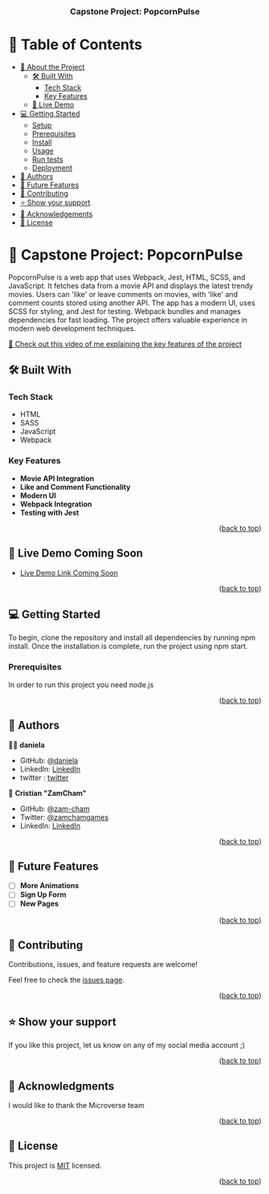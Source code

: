 <a name="readme-top"></a>
<div align="center">
  <br/>

  <h3><b>Capstone Project: PopcornPulse</b></h3>

</div>

<!-- TABLE OF CONTENTS -->

# 📗 Table of Contents

- [📖 About the Project](#about-project)
  - [🛠 Built With](#built-with)
    - [Tech Stack](#tech-stack)
    - [Key Features](#key-features)
  - [🚀 Live Demo](#live-demo)
- [💻 Getting Started](#getting-started)
  - [Setup](#setup)
  - [Prerequisites](#prerequisites)
  - [Install](#install)
  - [Usage](#usage)
  - [Run tests](#run-tests)
  - [Deployment](#triangular_flag_on_post-deployment)
- [👥 Authors](#authors)
- [🔭 Future Features](#future-features)
- [🤝 Contributing](#contributing)
- [⭐️ Show your support](#support)
- [🙏 Acknowledgements](#acknowledgements)
- [📝 License](#license)

<!-- PROJECT DESCRIPTION -->

# 📖 Capstone Project: PopcornPulse <a name="about-project"></a>

PopcornPulse is a web app that uses Webpack, Jest, HTML, SCSS, and JavaScript. It fetches data from a movie API and displays the latest trendy movies. Users can 'like' or leave comments on movies, with 'like' and comment counts stored using another API. The app has a modern UI, uses SCSS for styling, and Jest for testing. Webpack bundles and manages dependencies for fast loading. The project offers valuable experience in modern web development techniques.

[🎥 Check out this video of me explaining the key features of the project](https://mega.nz/file/T6B0UDKK#sGkcTmkP2iN5-36AmX7X1eUJa38Olgx0h2M7537y1mg)

## 🛠 Built With <a name="built-with"></a>

### Tech Stack <a name="tech-stack"></a>

- HTML
- SASS
- JavaScript
- Webpack

<!-- Features -->

### Key Features <a name="key-features"></a>

- **Movie API Integration**
- **Like and Comment Functionality**
- **Modern UI**
- **Webpack Integration**
- **Testing with Jest**

<p align="right">(<a href="#readme-top">back to top</a>)</p>

<!-- LIVE DEMO -->

## 🚀 Live Demo Coming Soon <a name="live-demo"></a>

- [Live Demo Link Coming Soon](#)

<p align="right">(<a href="#readme-top">back to top</a>)</p>

<!-- GETTING STARTED -->

## 💻 Getting Started <a name="getting-started"></a>

To begin, clone the repository and install all dependencies by running npm install. Once the installation is complete, run the project using npm start.

### Prerequisites

In order to run this project you need node.js

<p align="right">(<a href="#readme-top">back to top</a>)</p>

<!-- AUTHORS -->

## 👥 Authors <a name="authors"></a>

👷‍♂️ **daniela**

- GitHub: [@daniela](https://github.com/danielamoreno699)
- LinkedIn: [LinkedIn](https://www.linkedin.com/in/daniela-moreno-06a139124/)
- twitter : [twitter](@Daniela38932450)

👤 **Cristian "ZamCham"**

- GitHub: [@zam-cham](https://github.com/zam-cham)
- Twitter: [@zamchamgames](https://twitter.com/zamchamgames)
- LinkedIn: [LinkedIn](https://linkedin.com/in/cristian-zamcham)

<p align="right">(<a href="#readme-top">back to top</a>)</p>

<!-- FUTURE FEATURES -->

## 🔭 Future Features <a name="future-features"></a>

- [ ] **More Animations**
- [ ] **Sign Up Form**
- [ ] **New Pages**

<p align="right">(<a href="#readme-top">back to top</a>)</p>

<!-- CONTRIBUTING -->

## 🤝 Contributing <a name="contributing"></a>

Contributions, issues, and feature requests are welcome!

Feel free to check the [issues page](../../issues/).

<p align="right">(<a href="#readme-top">back to top</a>)</p>

<!-- SUPPORT -->

## ⭐️ Show your support <a name="support"></a>

If you like this project, let us know on any of my social media account ;)

<p align="right">(<a href="#readme-top">back to top</a>)</p>

<!-- ACKNOWLEDGEMENTS -->

## 🙏 Acknowledgments <a name="acknowledgements"></a>

I would like to thank the Microverse team

<p align="right">(<a href="#readme-top">back to top</a>)</p>

<!-- LICENSE -->

## 📝 License <a name="license"></a>

This project is [MIT](https://github.com/zamcham/PopcornPulse/blob/dev/LICENSE) licensed.

<p align="right">(<a href="#readme-top">back to top</a>)</p>
